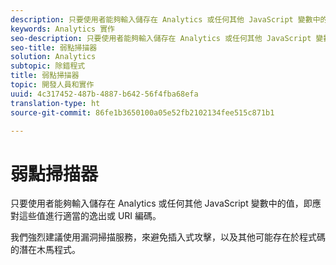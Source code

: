 ```yaml
---
description: 只要使用者能夠輸入儲存在 Analytics 或任何其他 JavaScript 變數中的值，即應對這些值進行適當的逸出或 URI 編碼。
keywords: Analytics 實作
seo-description: 只要使用者能夠輸入儲存在 Analytics 或任何其他 JavaScript 變數中的值，即應對這些值進行適當的逸出或 URI 編碼。
seo-title: 弱點掃描器
solution: Analytics
subtopic: 除錯程式
title: 弱點掃描器
topic: 開發人員和實作
uuid: 4c317452-487b-4887-b642-56f4fba68efa
translation-type: ht
source-git-commit: 86fe1b3650100a05e52fb2102134fee515c871b1

---
```



# 弱點掃描器

只要使用者能夠輸入儲存在 Analytics 或任何其他 JavaScript 變數中的值，即應對這些值進行適當的逸出或 URI 編碼。

我們強烈建議使用漏洞掃描服務，來避免插入式攻擊，以及其他可能存在於程式碼的潛在木馬程式。
